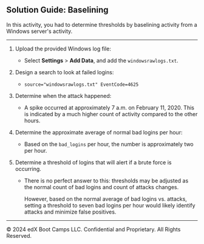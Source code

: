 
## Solution Guide: Baselining 

In this activity, you had to determine thresholds by baselining activity from a Windows server's activity.

---

1. Upload the provided Windows log file:

    - Select **Settings** > **Add Data**, and add the `windowsrawlogs.txt`.

2. Design a search to look at failed logins:

    - `source="windowsrawlogs.txt" EventCode=4625`

3. Determine when the attack happened:

    - A spike occurred at approximately 7 a.m. on February 11, 2020. This is indicated by a much higher count of activity compared to the other hours.

4. Determine the approximate average of normal bad logins per hour:
  
    - Based on the `bad_logins` per hour, the number is approximately two per hour.

5. Determine a threshold of logins that will alert if a brute force is occurring.
  
    - There is no perfect answer to this: thresholds may be adjusted as the normal count of bad logins and count of attacks changes. 
    
        However, based on the normal average of bad logins vs. attacks, setting a threshold to seven bad logins per hour would likely identify attacks and minimize false positives.

---

© 2024 edX Boot Camps LLC. Confidential and Proprietary. All Rights Reserved.  
